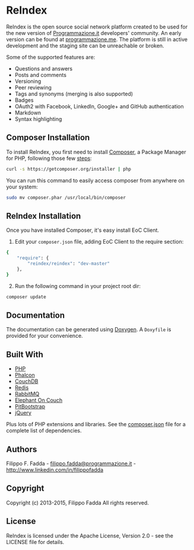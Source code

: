 ReIndex
========
ReIndex is the open source social network platform created to be used for the new version of [Programmazione.it](http://programmazione.it) developers' community.
An early version can be found at [programmazione.me](http://programmazione.me). The platform is still in active 
development and the staging site can be unreachable or broken.

Some of the supported features are:

- Questions and answers
- Posts and comments
- Versioning
- Peer reviewing
- Tags and synonyms (merging is also supported)
- Badges
- OAuth2 with Facebook, LinkedIn, Google+ and GitHub authentication
- Markdown
- Syntax highlighting


Composer Installation
---------------------

To install ReIndex, you first need to install [Composer](http://getcomposer.org/), a Package Manager for
PHP, following those few [steps](http://getcomposer.org/doc/00-intro.md#installation-nix):

```sh
curl -s https://getcomposer.org/installer | php
```

You can run this command to easily access composer from anywhere on your system:

```sh
sudo mv composer.phar /usr/local/bin/composer
```


ReIndex Installation
--------------------
Once you have installed Composer, it's easy install EoC Client.

1. Edit your `composer.json` file, adding EoC Client to the require section:
```sh
{
    "require": {
        "reindex/reindex": "dev-master"
    },
}
```
2. Run the following command in your project root dir:
```sh
composer update
```


Documentation
-------------
The documentation can be generated using [Doxygen](http://doxygen.org). A `Doxyfile` is provided for your convenience.


Built With
----------
- [PHP](http://php.net)
- [Phalcon](https://phalconphp.com)
- [CouchDB](http://couchdb.apache.org/)
- [Redis](http://redis.io/)
- [RabbitMQ](https://www.rabbitmq.com)
- [Elephant On Couch](http://elephantoncouch.com)
- [PitBootstrap](https://github.com/dedalozzo/pit-bootstrap)
- [jQuery](https://jquery.com/)

Plus lots of PHP extensions and libraries. See the [composer.json](https://github.com/dedalozzo/pit-press/blob/master/composer.json) 
file for a complete list of dependencies.


Authors
-------
Filippo F. Fadda - <filippo.fadda@programmazione.it> - <http://www.linkedin.com/in/filippofadda>


Copyright
---------
Copyright (c) 2013-2015, Filippo Fadda
All rights reserved.


License
-------
ReIndex is licensed under the Apache License, Version 2.0 - see the LICENSE file for details.
